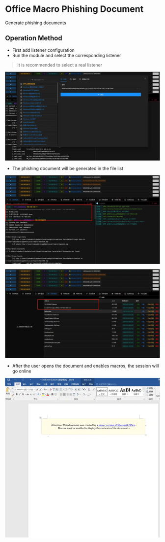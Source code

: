 # Office Macro Phishing Document

Generate phishing documents

## Operation Method

+ First add listener configuration
+ Run the module and select the corresponding listener

> It is recommended to select a real listener
>

![](img\InitialAccess_SpearphishingAttachment_Windows\1.webp)

+ The phishing document will be generated in the file list

![](img\InitialAccess_SpearphishingAttachment_Windows\2.webp)

![](img\InitialAccess_SpearphishingAttachment_Windows\3.webp)

+ After the user opens the document and enables macros, the session will go online

![](img\InitialAccess_SpearphishingAttachment_Windows\4.webp)